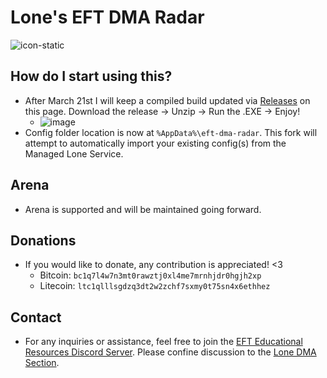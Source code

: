 # Lone's EFT DMA Radar

![icon-static](https://github.com/user-attachments/assets/d3bc58ad-a987-4c94-bfe2-dd2236769f19)

## How do I start using this?
- After March 21st I will keep a compiled build updated via [Releases](https://github.com/Frostchi/eft-dma-radar/releases/tag/compiled) on this page. Download the release -> Unzip -> Run the .EXE -> Enjoy!
  - ![image](https://github.com/user-attachments/assets/dc6419e7-adae-47f2-a487-e7c88cce6c5b)
- Config folder location is now at `%AppData%\eft-dma-radar`. This fork will attempt to automatically import your existing config(s) from the Managed Lone Service.

## Arena
- Arena is supported and will be maintained going forward.

## Donations
- If you would like to donate, any contribution is appreciated! <3
  - Bitcoin: `bc1q7l4w7n3mt0rawztj0xl4me7mrnhjdr0hgjh2xp`
  - Litecoin: `ltc1qlllsgdzq3dt2w2zchf7sxmy0t75sn4x6ethhez`

## Contact
- For any inquiries or assistance, feel free to join the [EFT Educational Resources Discord Server](https://discord.gg/jGSnTCekdx). Please confine discussion to the [Lone DMA Section](https://discord.com/channels/1218731239599767632/1342207117704036382).
